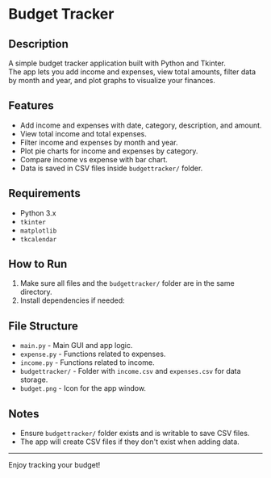 # Budget Tracker

## Description
A simple budget tracker application built with Python and Tkinter.  
The app lets you add income and expenses, view total amounts, filter data by month and year, and plot graphs to visualize your finances.

## Features
- Add income and expenses with date, category, description, and amount.
- View total income and total expenses.
- Filter income and expenses by month and year.
- Plot pie charts for income and expenses by category.
- Compare income vs expense with bar chart.
- Data is saved in CSV files inside `budgettracker/` folder.

## Requirements
- Python 3.x
- `tkinter` 
- `matplotlib`
- `tkcalendar`

## How to Run
1. Make sure all files and the `budgettracker/` folder are in the same directory.
2. Install dependencies if needed:


## File Structure
- `main.py` - Main GUI and app logic.
- `expense.py` - Functions related to expenses.
- `income.py` - Functions related to income.
- `budgettracker/` - Folder with `income.csv` and `expenses.csv` for data storage.
- `budget.png` - Icon for the app window.

## Notes
- Ensure `budgettracker/` folder exists and is writable to save CSV files.
- The app will create CSV files if they don't exist when adding data.

---

Enjoy tracking your budget!
